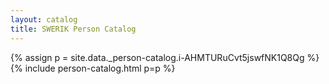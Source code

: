 ```yaml
---
layout: catalog
title: SWERIK Person Catalog
---
```

{% assign p = site.data._person-catalog.i-AHMTURuCvt5jswfNK1Q8Qg %}
{% include person-catalog.html p=p %}

